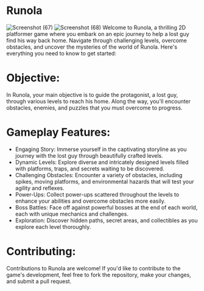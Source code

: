 # Runola 
![Screenshot (67)](https://github.com/shrutibarar/Runola_Game/assets/93441390/d89cfadc-65c8-4146-b8ad-c83856863649)
![Screenshot (68)](https://github.com/shrutibarar/Runola_Game/assets/93441390/3e048059-f053-41ba-ac23-b5f9098567d6)
Welcome to Runola, a thrilling 2D platformer game where you embark on an epic journey to help a lost guy find his way back home. Navigate through challenging levels, overcome obstacles, and uncover the mysteries of the world of Runola. Here's everything you need to know to get started:

# Objective:
In Runola, your main objective is to guide the protagonist, a lost guy, through various levels to reach his home. Along the way, you'll encounter obstacles, enemies, and puzzles that you must overcome to progress.

# Gameplay Features:

- Engaging Story: Immerse yourself in the captivating storyline as you journey with the lost guy through beautifully crafted levels.
- Dynamic Levels: Explore diverse and intricately designed levels filled with platforms, traps, and secrets waiting to be discovered.
- Challenging Obstacles: Encounter a variety of obstacles, including spikes, moving platforms, and environmental hazards that will test your agility and reflexes.
- Power-Ups: Collect power-ups scattered throughout the levels to enhance your abilities and overcome obstacles more easily.
- Boss Battles: Face off against powerful bosses at the end of each world, each with unique mechanics and challenges.
- Exploration: Discover hidden paths, secret areas, and collectibles as you explore each level thoroughly.

# Contributing:
Contributions to Runola are welcome! If you'd like to contribute to the game's development, feel free to fork the repository, make your changes, and submit a pull request.
